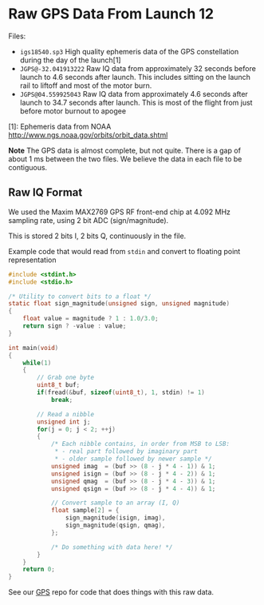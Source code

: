 # Raw GPS Data From Launch 12

Files:

 - `igs18540.sp3` High quality ephemeris data of the GPS constellation during the day of the launch[1]
 - `JGPS@-32.041913222` Raw IQ data from approximately 32 seconds before launch to 4.6 seconds after launch. This includes sitting on the launch rail to liftoff and most of the motor burn.
 - `JGPS@04.559925043` Raw IQ data from approximately 4.6 seconds after launch to 34.7 seconds after launch. This is most of the flight from just before motor burnout to apogee

[1]: Ephemeris data from NOAA <http://www.ngs.noaa.gov/orbits/orbit_data.shtml>

**Note** The GPS data is almost complete, but not quite. There is a gap of about 1 ms between the two files. We believe the data in each file to be contiguous.


## Raw IQ Format

We used the Maxim MAX2769 GPS RF front-end chip at 4.092 MHz sampling rate, using 2 bit ADC (sign/magnitude).

This is stored 2 bits I, 2 bits Q, continuously in the file.

Example code that would read from `stdin` and convert to floating point representation

```c
#include <stdint.h>
#include <stdio.h>

/* Utility to convert bits to a float */
static float sign_magnitude(unsigned sign, unsigned magnitude)
{
	float value = magnitude ? 1 : 1.0/3.0;
	return sign ? -value : value;
}

int main(void)
{
    while(1)
    {
        // Grab one byte
        uint8_t buf;
        if(fread(&buf, sizeof(uint8_t), 1, stdin) != 1)
            break;

        // Read a nibble
        unsigned int j;
        for(j = 0; j < 2; ++j)
        {
            /* Each nibble contains, in order from MSB to LSB:
             * - real part followed by imaginary part
             * - older sample followed by newer sample */
            unsigned imag  = (buf >> (8 - j * 4 - 1)) & 1;
            unsigned isign = (buf >> (8 - j * 4 - 2)) & 1;
            unsigned qmag  = (buf >> (8 - j * 4 - 3)) & 1;
            unsigned qsign = (buf >> (8 - j * 4 - 4)) & 1;

            // Convert sample to an array (I, Q)
            float sample[2] = {
				sign_magnitude(isign, imag),
				sign_magnitude(qsign, qmag),
			};

            /* Do something with data here! */
        }
    }
    return 0;
}
```

See our [GPS](https://github.com/psas/gps) repo for code that does things with this raw data.
